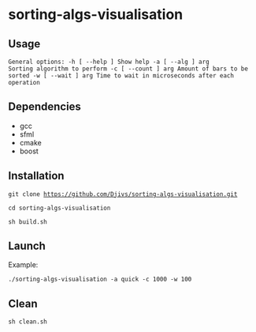 
# sorting-algs-visualisation

## Usage
<code>General options:
  -h [ --help ]         Show help
  -a [ --alg ] arg      Sorting algorithm to perform
  -c [ --count ] arg    Amount of bars to be sorted
  -w [ --wait ] arg     Time to wait in microseconds after each operation
</code>

## Dependencies
- gcc
- sfml
- cmake
- boost

## Installation

<code>git clone https://github.com/Djivs/sorting-algs-visualisation.git  
cd sorting-algs-visualisation  
sh build.sh</code>  

## Launch

Example:

<code>./sorting-algs-visualisation -a quick -c 1000 -w 100 </code>

## Clean
<code>sh clean.sh </code>
